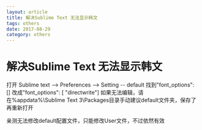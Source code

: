 ```yaml
---
layout: article
title: 解决Sublime Text 无法显示韩文
tags: others
date: 2017-08-29
category: others
---
```

# 解决Sublime Text 无法显示韩文
打开 Sublime text  --> Preferences --> Setting -- default
找到"font_options": [] 改成"font_options": [ "directwrite"]
如果无法编辑，请在%appdata%\Sublime Text 3\Packages目录手动建议default文件夹，保存了再重新打开

亲测无法修改default配置文件，只能修改User文件，不过依然有效
